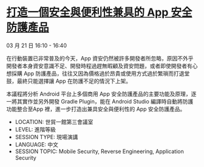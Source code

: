 # [打造一個安全與便利性兼具的 App 安全防護產品](https://cyber.ithome.com.tw/2019/session-page/4186.html)  
03 月 21 日 16:10 - 16:40 
  
在行動裝置已非常普及的今天，App 資安仍然被許多開發者所忽略，原因不外乎開發者本身資安意識不足、開發時程過趕無暇顧及資安問題，或者即使開發者有心想採購 App 防護產品，往往又因為價格過於昂貴或使用方式過於繁瑣而打退堂鼓，最終只能選擇讓 App 在防護不足的情況下上架。

本議程將分析 Android 平台上多個商用 App 安全防護產品的主要功能及原理，逐一將其實作並另外開發 Gradle Plugin，能在 Android Studio 編譯時自動將防護功能整合至App 裡，進一步打造出兼具安全與便利性的 App 安全防護產品。  
  
- LOCATION: 世貿一館第三會議室  
- LEVEL: 進階等級  
- SESSION TYPE: 現場演講  
- LANGUAGE: 中文  
- SESSION TOPIC: Mobile Security, Reverse Engineering, Application Security 
